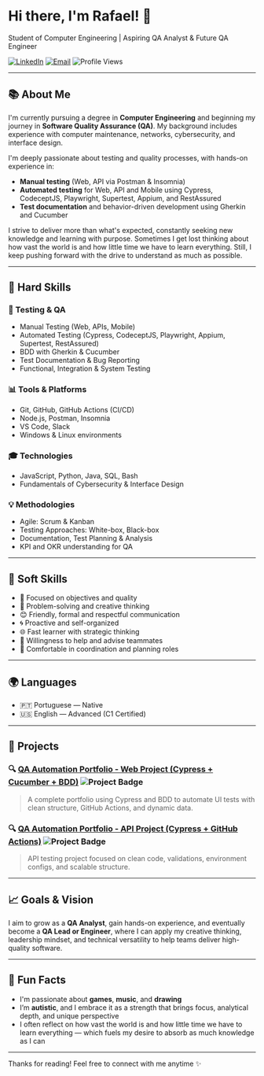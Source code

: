# Hi there, I'm Rafael! 🐉

Student of Computer Engineering | Aspiring QA Analyst & Future QA Engineer

[![LinkedIn](https://img.shields.io/badge/LinkedIn-Connect-blue?style=flat&logo=linkedin)](https://www.linkedin.com/in/rafael-paiva-49b88430a)
[![Email](https://img.shields.io/badge/Email-Contact-informational?style=flat&logo=gmail)](mailto:rafael123paiva@gmail.com)
![Profile Views](https://komarev.com/ghpvc/?username=rafael-de-paiva&color=brightgreen)

---

## 📚 About Me

I'm currently pursuing a degree in **Computer Engineering** and beginning my journey in **Software Quality Assurance (QA)**. My background includes experience with computer maintenance, networks, cybersecurity, and interface design.

I'm deeply passionate about testing and quality processes, with hands-on experience in:
- **Manual testing** (Web, API via Postman & Insomnia)
- **Automated testing** for Web, API and Mobile using Cypress, CodeceptJS, Playwright, Supertest, Appium, and RestAssured
- **Test documentation** and behavior-driven development using Gherkin and Cucumber

I strive to deliver more than what's expected, constantly seeking new knowledge and learning with purpose. Sometimes I get lost thinking about how vast the world is and how little time we have to learn everything. Still, I keep pushing forward with the drive to understand as much as possible.

---

## 🔧 Hard Skills

### 🧪 Testing & QA
- Manual Testing (Web, APIs, Mobile)
- Automated Testing (Cypress, CodeceptJS, Playwright, Appium, Supertest, RestAssured)
- BDD with Gherkin & Cucumber
- Test Documentation & Bug Reporting
- Functional, Integration & System Testing

### 📊 Tools & Platforms
- Git, GitHub, GitHub Actions (CI/CD)
- Node.js, Postman, Insomnia
- VS Code, Slack
- Windows & Linux environments

### 🎓 Technologies
- JavaScript, Python, Java, SQL, Bash
- Fundamentals of Cybersecurity & Interface Design

### 💡 Methodologies
- Agile: Scrum & Kanban
- Testing Approaches: White-box, Black-box
- Documentation, Test Planning & Analysis
- KPI and OKR understanding for QA

---

## 🌟 Soft Skills

- 🌟 Focused on objectives and quality
- 🔧 Problem-solving and creative thinking
- 😊 Friendly, formal and respectful communication
- 🌀 Proactive and self-organized
- 🌐 Fast learner with strategic thinking
- 🤝 Willingness to help and advise teammates
- 🤟 Comfortable in coordination and planning roles

---

## 🌍 Languages

- 🇵🇹 Portuguese — Native
- 🇺🇸 English — Advanced (C1 Certified)

---

## 💼 Projects

### 🔍 [QA Automation Portfolio - Web Project (Cypress + Cucumber + BDD)](https://github.com/rafael-de-paiva/portfolio-qa-automated-web-test) ![Project Badge](https://github.com/rafael-de-paiva/portfolio-qa-automated-web-test/actions/workflows/cypress-pipeline.yml/badge.svg)
> A complete portfolio using Cypress and BDD to automate UI tests with clean structure, GitHub Actions, and dynamic data.

### 🔍 [QA Automation Portfolio - API Project (Cypress + GitHub Actions)](https://github.com/rafael-de-paiva/portfolio-qa-automated-api-test) ![Project Badge](https://github.com/rafael-de-paiva/portfolio-qa-automated-api-test/actions/workflows/pipeline.yml/badge.svg)
> API testing project focused on clean code, validations, environment configs, and scalable structure.

---

## 📈 Goals & Vision

I aim to grow as a **QA Analyst**, gain hands-on experience, and eventually become a **QA Lead or Engineer**, where I can apply my creative thinking, leadership mindset, and technical versatility to help teams deliver high-quality software.

---

## 🚀 Fun Facts

- I'm passionate about **games**, **music**, and **drawing**
- I’m **autistic**, and I embrace it as a strength that brings focus, analytical depth, and unique perspective
- I often reflect on how vast the world is and how little time we have to learn everything — which fuels my desire to absorb as much knowledge as I can

---

Thanks for reading! Feel free to connect with me anytime ✨
